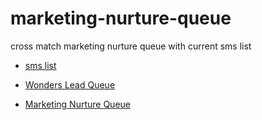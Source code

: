 # marketing-nurture-queue
cross match marketing nurture queue with current sms list


- [sms list](https://docs.google.com/spreadsheets/d/1XdYrLC8yfP3avVwWtc4lr3vdkdUC35ib0bhAnxonqrc/edit#gid=2134521614)

- [Wonders Lead Queue](https://docs.google.com/spreadsheets/d/121-RptN3Q3Zadyrk_WfwpmPT9FIx-M6gPt3-kd2tmhE/edit#gid=0)

- [Marketing Nurture Queue](https://docs.google.com/spreadsheets/d/11mgfyJssrXAg98kRPXhh2RdYrgM8dxPPtSiveRWH0zA/edit#gid=763939308)
